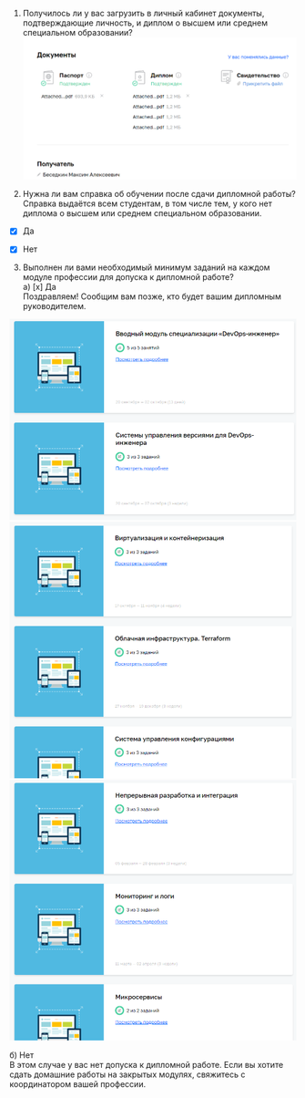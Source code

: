 
1. Получилось ли у вас загрузить в личный кабинет документы, подтверждающие личность, и диплом о высшем или среднем специальном образовании?      
![Foto](https://github.com/chinchanchonTom/diplom/blob/main/Doc/img/Screenshot_1.png)    

2. Нужна ли вам справка об обучении после сдачи дипломной работы? Справка выдаётся всем студентам, в том числе тем, у кого нет диплома о высшем или среднем специальном образовании.    
- [x] Да   

- [x] Нет      

3. Выполнен ли вами необходимый минимум заданий на каждом модуле профессии для допуска к дипломной работе?    
а) [x] Да   
Поздравляем! Сообщим вам позже, кто будет вашим дипломным руководителем.    

![Foto](https://github.com/chinchanchonTom/diplom/blob/main/Doc/img/Screenshot_2.png)     
![Foto](https://github.com/chinchanchonTom/diplom/blob/main/Doc/img/Screenshot_3.png)     
![Foto](https://github.com/chinchanchonTom/diplom/blob/main/Doc/img/Screenshot_4.png)     

б) Нет  
В этом случае у вас нет допуска к дипломной работе. Если вы хотите сдать домашние работы на закрытых модулях, свяжитесь с координатором вашей профессии.  